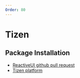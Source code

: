 ```yaml
---
Order: 80
---
```

# Tizen

## Package Installation

* [ReactiveUI github pull request](https://github.com/reactiveui/ReactiveUI/pull/1387)
* [Tizen platform](~/docs/guidelines/platform/tizen.md)
